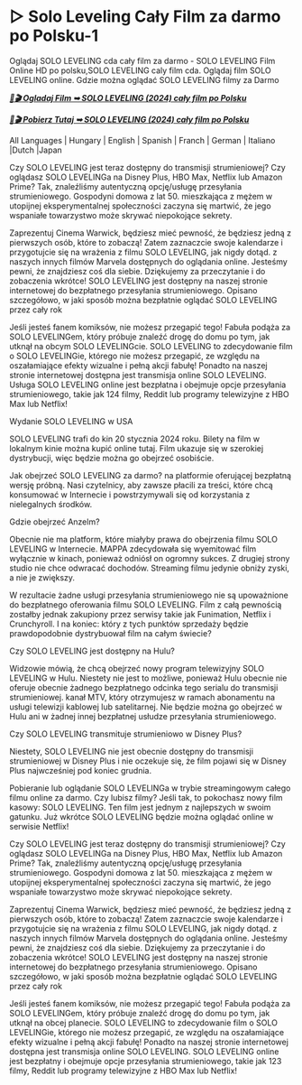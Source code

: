 # ▷ Solo Leveling Cały Film za darmo po Polsku-1


Oglądaj SOLO LEVELING cda cały film za darmo - SOLO LEVELING Film Online HD po polsku,SOLO LEVELING caly film cda. Oglądaj film SOLO LEVELING online. Gdzie można oglądać SOLO LEVELING filmy za Darmo

<p><b><I><a href="http://r-movies.com/pl/movie/1357633/solo-leveling-reawakening-gitcodepl">📀🎬 Ogladaj Film ➥ SOLO LEVELING (2024) cały film po Polsku</a></I></b></p>

<p><b><I><a href="http://r-movies.com/pl/movie/1357633/solo-leveling-reawakening-gitcodepl">📀🎬 Pobierz Tutaj ➥ SOLO LEVELING (2024) cały film po Polsku</a></I></b></p>

All Languages | Hungary | English | Spanish | Franch | German | Italiano |Dutch |Japan

Czy SOLO LEVELING jest teraz dostępny do transmisji strumieniowej? Czy oglądasz SOLO LEVELINGa na Disney Plus, HBO Max, Netflix lub Amazon Prime? Tak, znaleźliśmy autentyczną opcję/usługę przesyłania strumieniowego. Gospodyni domowa z lat 50. mieszkająca z mężem w utopijnej eksperymentalnej społeczności zaczyna się martwić, że jego wspaniałe towarzystwo może skrywać niepokojące sekrety.

Zaprezentuj Cinema Warwick, będziesz mieć pewność, że będziesz jedną z pierwszych osób, które to zobaczą! Zatem zaznaczcie swoje kalendarze i przygotujcie się na wrażenia z filmu SOLO LEVELING, jak nigdy dotąd. z naszych innych filmów Marvela dostępnych do oglądania online. Jesteśmy pewni, że znajdziesz coś dla siebie. Dziękujemy za przeczytanie i do zobaczenia wkrótce! SOLO LEVELING jest dostępny na naszej stronie internetowej do bezpłatnego przesyłania strumieniowego. Opisano szczegółowo, w jaki sposób można bezpłatnie oglądać SOLO LEVELING przez cały rok

Jeśli jesteś fanem komiksów, nie możesz przegapić tego! Fabuła podąża za SOLO LEVELINGem, który próbuje znaleźć drogę do domu po tym, jak utknął na obcym SOLO LEVELINGcie. SOLO LEVELING to zdecydowanie film o SOLO LEVELINGie, którego nie możesz przegapić, ze względu na oszałamiające efekty wizualne i pełną akcji fabułę! Ponadto na naszej stronie internetowej dostępna jest transmisja online SOLO LEVELING. Usługa SOLO LEVELING online jest bezpłatna i obejmuje opcje przesyłania strumieniowego, takie jak 124 filmy, Reddit lub programy telewizyjne z HBO Max lub Netflix!

Wydanie SOLO LEVELING w USA

SOLO LEVELING trafi do kin 20 stycznia 2024 roku. Bilety na film w lokalnym kinie można kupić online tutaj. Film ukazuje się w szerokiej dystrybucji, więc będzie można go obejrzeć osobiście.

Jak obejrzeć SOLO LEVELING za darmo? na platformie oferującej bezpłatną wersję próbną. Nasi czytelnicy, aby zawsze płacili za treści, które chcą konsumować w Internecie i powstrzymywali się od korzystania z nielegalnych środków.

Gdzie obejrzeć Anzelm?

Obecnie nie ma platform, które miałyby prawa do obejrzenia filmu SOLO LEVELING w Internecie. MAPPA zdecydowała się wyemitować film wyłącznie w kinach, ponieważ odniósł on ogromny sukces. Z drugiej strony studio nie chce odwracać dochodów. Streaming filmu jedynie obniży zyski, a nie je zwiększy.

W rezultacie żadne usługi przesyłania strumieniowego nie są upoważnione do bezpłatnego oferowania filmu SOLO LEVELING. Film z całą pewnością zostałby jednak zakupiony przez serwisy takie jak Funimation, Netflix i Crunchyroll. I na koniec: który z tych punktów sprzedaży będzie prawdopodobnie dystrybuował film na całym świecie?

Czy SOLO LEVELING jest dostępny na Hulu?

Widzowie mówią, że chcą obejrzeć nowy program telewizyjny SOLO LEVELING w Hulu. Niestety nie jest to możliwe, ponieważ Hulu obecnie nie oferuje obecnie żadnego bezpłatnego odcinka tego serialu do transmisji strumieniowej. kanał MTV, który otrzymujesz w ramach abonamentu na usługi telewizji kablowej lub satelitarnej. Nie będzie można go obejrzeć w Hulu ani w żadnej innej bezpłatnej usłudze przesyłania strumieniowego.

Czy SOLO LEVELING transmituje strumieniowo w Disney Plus?

Niestety, SOLO LEVELING nie jest obecnie dostępny do transmisji strumieniowej w Disney Plus i nie oczekuje się, że film pojawi się w Disney Plus najwcześniej pod koniec grudnia.

Pobieranie lub oglądanie SOLO LEVELINGa w trybie streamingowym całego filmu online za darmo. Czy lubisz filmy? Jeśli tak, to pokochasz nowy film kasowy: SOLO LEVELING. Ten film jest jednym z najlepszych w swoim gatunku. Już wkrótce SOLO LEVELING będzie można oglądać online w serwisie Netflix!

Czy SOLO LEVELING jest teraz dostępny do transmisji strumieniowej? Czy oglądasz SOLO LEVELINGa na Disney Plus, HBO Max, Netflix lub Amazon Prime? Tak, znaleźliśmy autentyczną opcję/usługę przesyłania strumieniowego. Gospodyni domowa z lat 50. mieszkająca z mężem w utopijnej eksperymentalnej społeczności zaczyna się martwić, że jego wspaniałe towarzystwo może skrywać niepokojące sekrety.

Zaprezentuj Cinema Warwick, będziesz mieć pewność, że będziesz jedną z pierwszych osób, które to zobaczą! Zatem zaznaczcie swoje kalendarze i przygotujcie się na wrażenia z filmu SOLO LEVELING, jak nigdy dotąd. z naszych innych filmów Marvela dostępnych do oglądania online. Jesteśmy pewni, że znajdziesz coś dla siebie. Dziękujemy za przeczytanie i do zobaczenia wkrótce! SOLO LEVELING jest dostępny na naszej stronie internetowej do bezpłatnego przesyłania strumieniowego. Opisano szczegółowo, w jaki sposób można bezpłatnie oglądać SOLO LEVELING przez cały rok

Jeśli jesteś fanem komiksów, nie możesz przegapić tego! Fabuła podąża za SOLO LEVELINGem, który próbuje znaleźć drogę do domu po tym, jak utknął na obcej planecie. SOLO LEVELING to zdecydowanie film o SOLO LEVELINGie, którego nie możesz przegapić, ze względu na oszałamiające efekty wizualne i pełną akcji fabułę! Ponadto na naszej stronie internetowej dostępna jest transmisja online SOLO LEVELING. SOLO LEVELING online jest bezpłatny i obejmuje opcje przesyłania strumieniowego, takie jak 123 filmy, Reddit lub programy telewizyjne z HBO Max lub Netflix!
